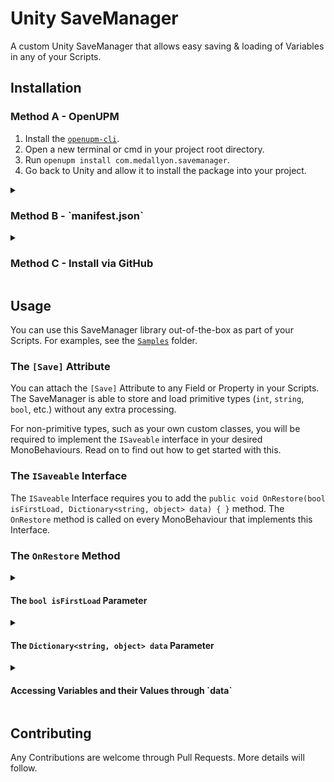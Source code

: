 # Unity SaveManager
A custom Unity SaveManager that allows easy saving &amp; loading of Variables in any of your Scripts.

## Installation

### Method A - OpenUPM

1. Install the [`openupm-cli`](https://github.com/openupm/openupm-cli#installation).
2. Open a new terminal or cmd in your project root directory.
3. Run `openupm install com.medallyon.savemanager`.
4. Go back to Unity and allow it to install the package into your project.

<details>
  <summary><h3>Method B - `manifest.json`</h3></summary>
  
  1. Open the `manifest.json` file found in your project root directory under `Packages > manifest.json`
  2. Add `"com.medallyon.savemanager": "https://github.com/medallyon/unity-savemanager.git",` to the `dependencies` object.
  3. Go back to Unity and allow it to install the package into your project.
  
</details>

<details>
  <summary><h3>Method C - Install via GitHub</h3></summary>
  
  1. In the Unity Editor, open the **Package Manager** window (`Window > Package Manager`).
  2. Click the ➕ sign in the top-left corner of the Package Manager and select **Add package from git URL...**
  3. Insert `https://github.com/medallyon/unity-savemanager.git` and click **Add**.
  
</details>

## Usage
You can use this SaveManager library out-of-the-box as part of your Scripts. For examples, see the [`Samples`](https://github.com/medallyon/unity-savemanager/tree/master/Samples) folder.

### The `[Save]` Attribute
You can attach the `[Save]` Attribute to any Field or Property in your Scripts. The SaveManager is able to store and load primitive types (`int`, `string`, `bool`, etc.) without any extra processing.

For non-primitive types, such as your own custom classes, you will be required to implement the `ISaveable` interface in your desired MonoBehaviours. Read on to find out how to get started with this.

### The `ISaveable` Interface
The `ISaveable` Interface requires you to add the `public void OnRestore(bool isFirstLoad, Dictionary<string, object> data) { }` method. The `OnRestore` method is called on every MonoBehaviour that implements this Interface.

### The `OnRestore` Method

<details>
  <summary><h4>The <code>bool isFirstLoad</code> Parameter</h4></summary>
  
  `isFirstLoad` denotes whether a Data file was found and loaded. If this evaluates to `true`, the `data` parameter will not contain any entries, and it usually means that this is the first time that the game was started. If this evaluates to `false`, the `data` parameter will contain entries for all variables that are decorated with the `[Save]` Attribute in this MonoBehaviour.
  
</details>

<details>
  <summary><h4>The <code>Dictionary&lt;string, object&gt; data</code> Parameter</h4></summary>
  
  The `data` parameter is a Dictionary that maps the name (`string`) of the `Save`d Field or Property to its value (`object`). You will have to cast the value into the desired type. For complex values, you may have to do more processing using methods from the `Newtonsoft.Json` Assembly, such as `JsonConvert.DeserializeObject<T>`. More samples will follow illustrating how to cast this data properly.
  
</details>

<details>
  <summary><h4>Accessing Variables and their Values through `data`</h4></summary>
  
  Since the `data` parameter is a Dictionary, we can use its indexer to access Variables via their names. Here, the C# `nameof` keyword comes in handy. See the following example on how to access the saved `_playerID` variable:

```cs
public class MySaveableComponent : MonoBehaviour, ISaveable
{
    [Save] private Guid _playerID = Guid.Empty;

    // This happens before 'Start' is called
    public void OnRestore(bool isFirstLoad, Dictionary<string, object> data)
    {
        // If the '_playerID' Variable was never saved, use a desired default Value
        if (isFirstLoad)
        {
            _playerID = Guid.NewGuid();
            return;
        }
        
        // Get the name of the saved Variable as a string ("_playerID")
        string variableName = nameof(_playerID);
        
        // Access the value of the saved Variable through the Dictionary's indexer
        string variableValue = (string)data[variableName];
        
        // Parse the string Value as a 'Guid' and set the Value for '_playerID'
        _playerID = Guid.Parse(variableValue);
    }
}
```

The contents of `OnRestore` in the above example could also be condensed into a single statement:

```cs
_playerID = isFirstLoad ? Guid.NewGuid() : Guid.Parse((string)data[nameof(_playerID)]);
```
  
</details>

## Contributing
Any Contributions are welcome through Pull Requests. More details will follow.
